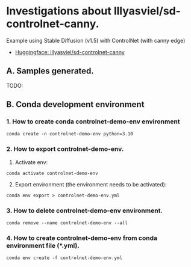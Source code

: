 # Investigations about lllyasviel/sd-controlnet-canny.

Example using Stable Diffusion (v1.5) with ControlNet (with canny edge)

- [Huggingface: lllyasviel/sd-controlnet-canny](https://huggingface.co/lllyasviel/sd-controlnet-canny)

## A. Samples generated.

TODO:

## B. Conda development environment

### 1. How to create conda **controlnet-demo-env** environment

```
conda create -n controlnet-demo-env python=3.10
```

### 2. How to export **controlnet-demo-env**.

1. Activate env:

```
conda activate controlnet-demo-env
```

2. Export environment (the environment needs to be activated):

```
conda env export > controlnet-demo-env.yml
```

### 3. How to delete **controlnet-demo-env** environment.

```
conda remove --name controlnet-demo-env --all
```

### 4. How to create **controlnet-demo-env** from conda environment file (*.yml).

```
conda env create -f controlnet-demo-env.yml
```

#